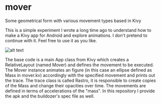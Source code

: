 # mover
Some geometrical form with various movement types based in Kivy

This is a simple experiment I wrote a long time ago to understand how to make a Kivy app for Android and explore animations. I don't pretend to continue with it. Feel free to use it as you like.

![alt text](https://github.com/Aledosim/Mover/blob/main/image.jpg?raw=true)

The base code is a main App class from Kivy which creates a RelativeLayout (named Mover) and defines the movement to be executed. The Mover instance animates an figure (in this case an ellipse defined as Mass in mover.kv) accordingly with the specified movement and prints out the trace. The trace class is called Rastro, it is responsible to create copies of the Mass and change their opacities over time. The movements are defined in terms of accelerations of the "mass".
In this repository I provide the apk and the buildozer's spec file as well.
